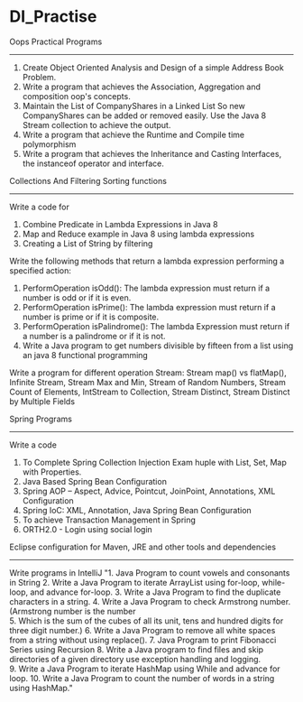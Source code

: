 # DI_Practise
Oops Practical Programs
***********************
1. Create Object Oriented Analysis and Design of a simple Address Book Problem.
2. Write a program that achieves the Association, Aggregation and composition oop's concepts.
3. Maintain the List of CompanyShares in a Linked List So new CompanyShares can be added or               removed easily. Use the Java 8 Stream collection to  achieve the output.
4. Write a program that achieve the Runtime and Compile time polymorphism
5. Write a program that achieves the Inheritance and Casting Interfaces, the instanceof operator and      interface.

Collections And Filtering Sorting functions
*******************************************
Write a code for
1. Combine Predicate in Lambda Expressions in Java 8
2. Map and Reduce example in Java 8 using lambda expressions
3. Creating a List of String by filtering 

Write the following methods that return a lambda expression performing a specified action:
1. PerformOperation isOdd(): The lambda expression must return  if a number is odd or  if it is even.
2. PerformOperation isPrime(): The lambda expression must return  if a number is prime or  if it is composite.
3. PerformOperation isPalindrome(): The lambda Expression must return  if a number is a palindrome or  if it is not.
4. Write a Java program to get numbers divisible by fifteen from a list using an java 8 functional programming

Write a program for different operation Stream: Stream map() vs flatMap(), Infinite Stream,  Stream Max and Min,  Stream of Random Numbers,  Stream Count of Elements,  IntStream to Collection,  Stream Distinct,  Stream Distinct by Multiple Fields

Spring Programs
***************
Write a code
1. To Complete Spring Collection Injection Exam huple with List, Set, Map with Properties.
2. Java Based Spring Bean Configuration
3. Spring AOP – Aspect, Advice, Pointcut, JoinPoint, Annotations, XML Configuration
4. Spring IoC: XML, Annotation, Java Spring Bean Configuration
5. To achieve Transaction Management in Spring
6. ORTH2.0 - Login using social login

Eclipse configuration for Maven, JRE and other tools and dependencies
*********************************************************************
Write programs in IntelliJ
"1. Java Program to count vowels and consonants in String
2. Write a Java Program to iterate ArrayList using for-loop, while-loop, and advance for-loop.
3. Write a Java Program to find the duplicate characters in a string.
4. Write a Java Program to check Armstrong number. (Armstrong number is the number	
5. Which is the sum of the cubes of all its unit, tens and hundred digits for three digit number.)
6. Write a Java Program to remove all white spaces from a string without using replace().
7. Java Program to print Fibonacci Series using Recursion
8. Write a Java program to find files and skip directories of a given directory use exception handling and logging.  
9. Write a Java Program to iterate HashMap using While and advance for loop.
10. Write a Java Program to count the number of words in a string using HashMap." 

